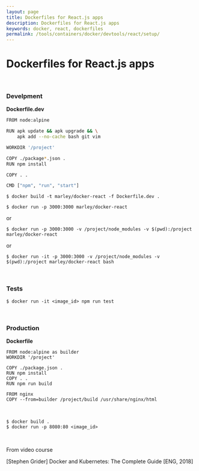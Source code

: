 ```yaml
---
layout: page
title: Dockerfiles for React.js apps
description: Dockerfiles for React.js apps
keywords: docker, react, dockerfiles
permalink: /tools/containers/docker/devtools/react/setup/
---
```


# Dockerfiles for React.js apps

<br/>

### Develpment

**Dockerfile.dev**

```bash
FROM node:alpine

RUN apk update && apk upgrade && \
    apk add --no-cache bash git vim

WORKDIR '/project'

COPY ./package*.json .
RUN npm install

COPY . .

CMD ["npm", "run", "start"]

```

    $ docker build -t marley/docker-react -f Dockerfile.dev .

    $ docker run -p 3000:3000 marley/docker-react

or

    $ docker run -p 3000:3000 -v /project/node_modules -v $(pwd):/project marley/docker-react

or

    $ docker run -it -p 3000:3000 -v /project/node_modules -v $(pwd):/project marley/docker-react bash

<!--

$ docker run -p 3000:3000 -v /project/node_modules -v $(pwd):/project <image_id>


docker-compose.yml

version: '3'
services:
  react-app:
    web:
      build:
        context: .
        dockerfile: Dockerfile.dev
      ports:
        - "3000:3000"
      volumes:
        - /project/node_modules
        - .:/project


$ docker-compose up

-->

<br/>

### Tests

    $ docker run -it <image_id> npm run test

<!--

version: '3'
services:
  react-app:
    web:
      build:
        context: .
        dockerfile: Dockerfile.dev
      ports:
        - "3000:3000"
      volumes:
        - /project/node_modules
        - .:/project
    tests:
      build:
        context: .
        dockerfile: Dockerfile.dev
      volumes:
        - /project/node_modules
        - .:/project
      command: ["npm", "run", "test"]



docker-compose up --build

docker attach

-->

<br/>

### Production

**Dockerfile**

```
FROM node:alpine as builder
WORKDIR '/project'

COPY ./package.json .
RUN npm install
COPY . .
RUN npm run build

FROM nginx
COPY --from=builder /project/build /usr/share/nginx/html
```

<br/>

```
$ docker build .
$ docker run -p 8080:80 <image_id>
```

<br/>

From video course

[Stephen Grider] Docker and Kubernetes: The Complete Guide [ENG, 2018]

